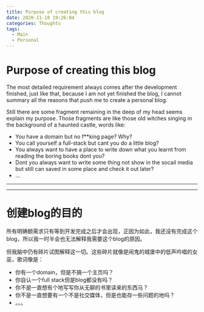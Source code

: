 ```yaml
---
title: Purpose of creating this blog
date: 2020-11-18 19:26:04
categories: Thoughts
tags: 
  - Main
  - Personal
---
```


# Purpose of creating this blog

The most detailed requirement always comes after the development finished, just like that, because I am not yet finished the blog, I cannot summary all the reasons that push me to create a personal blog. 

Still there are some fragment remaining in the deep of my head seems explain my purpose. Those fragments are like those old witches singing in the background of a haunted castle, words like:
* You have a domain but no f**king page? Why?
* You call yourself a full-stack but cant you do a little blog?
* You always want to have a place to write down what you learnt from reading the boring books dont you?
* Dont you always want to write some thing not show in the socail media but still can saved in some place and check it out later?
* ...

---
---

# 创建blog的目的

所有明确额需求只有等到开发完成之后才会出现，正因为如此，我还没有完成这个blog，所以我一时半会也无法解释我需要这个blog的原因。

但我脑中仍有碎片试图解释这一切。这些碎片就像是闹鬼的城堡中的低声吟唱的女巫，歌词像是：
* 你有一个domain，但是不搞一个主页吗？
* 你自认一个full stack但是blog都没有吗？
* 你不是一直想有个地写写你从无聊的书里读来的东西马？
* 你不是一直想要有一个不是社交媒体，但是也能存一些问题的地吗？
* 。。。
